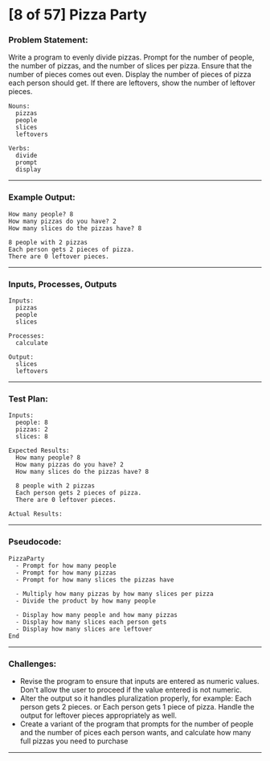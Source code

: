 # [8 of 57] Pizza Party

### Problem Statement:

Write a program to evenly divide pizzas. Prompt for the number of people, the number of pizzas, and the number of slices per pizza. Ensure that the number of pieces comes out even. Display the number of pieces of pizza each person should get. If there are leftovers, show the number of leftover pieces.

    Nouns:
      pizzas
      people
      slices
      leftovers

    Verbs:
      divide
      prompt
      display

---
### Example Output:

    How many people? 8
    How many pizzas do you have? 2
    How many slices do the pizzas have? 8

    8 people with 2 pizzas
    Each person gets 2 pieces of pizza.
    There are 0 leftover pieces.

---
### Inputs, Processes, Outputs

    Inputs:
      pizzas
      people
      slices

    Processes:
      calculate

    Output:
      slices
      leftovers

---
### Test Plan:

    Inputs:
      people: 8
      pizzas: 2
      slices: 8

    Expected Results:
      How many people? 8
      How many pizzas do you have? 2
      How many slices do the pizzas have? 8

      8 people with 2 pizzas
      Each person gets 2 pieces of pizza.
      There are 0 leftover pieces.

    Actual Results:

---
### Pseudocode:

    PizzaParty
      - Prompt for how many people
      - Prompt for how many pizzas
      - Prompt for how many slices the pizzas have

      - Multiply how many pizzas by how many slices per pizza
      - Divide the product by how many people 

      - Display how many people and how many pizzas
      - Display how many slices each person gets
      - Display how many slices are leftover
    End
---
### Challenges:

* Revise the program to ensure that inputs are entered as numeric values. Don't allow the user to proceed if the value entered is not numeric.
* Alter the output so it handles pluralization properly, for example:
    Each person gets 2 pieces.
    or
    Each person gets 1 piece of pizza.
    Handle the output for leftover pieces appropriately as well.
* Create a variant of the program that prompts for the number of people and the number of pices each person wants, and calculate how many full pizzas you need to purchase

---
